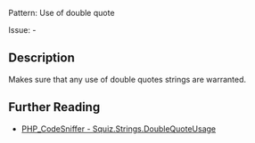 Pattern: Use of double quote

Issue: -

## Description

Makes sure that any use of double quotes strings are warranted.

## Further Reading

* [PHP_CodeSniffer - Squiz.Strings.DoubleQuoteUsage](https://github.com/PHPCSStandards/PHP_CodeSniffer/blob/master/src/Standards/Squiz/Sniffs/Strings/DoubleQuoteUsageSniff.php)